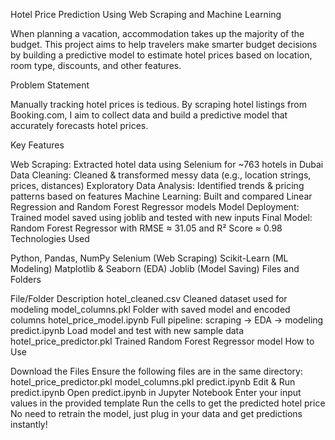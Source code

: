 Hotel Price Prediction Using Web Scraping and Machine Learning

When planning a vacation, accommodation takes up the majority of the budget. This project aims to help travelers make smarter budget decisions by building a predictive model to estimate hotel prices based on location, room type, discounts, and other features.

Problem Statement

Manually tracking hotel prices is tedious. By scraping hotel listings from Booking.com, I aim to collect data and build a predictive model that accurately forecasts hotel prices.

Key Features

Web Scraping: Extracted hotel data using Selenium for ~763 hotels in Dubai
Data Cleaning: Cleaned & transformed messy data (e.g., location strings, prices, distances)
Exploratory Data Analysis: Identified trends & pricing patterns based on features
Machine Learning: Built and compared Linear Regression and Random Forest Regressor models
Model Deployment: Trained model saved using joblib and tested with new inputs
Final Model: Random Forest Regressor with RMSE ≈ 31.05 and R² Score ≈ 0.98
Technologies Used

Python, Pandas, NumPy
Selenium (Web Scraping)
Scikit-Learn (ML Modeling)
Matplotlib & Seaborn (EDA)
Joblib (Model Saving)
Files and Folders

File/Folder	Description
hotel_cleaned.csv	Cleaned dataset used for modeling
model_columns.pkl	Folder with saved model and encoded columns
hotel_price_model.ipynb	Full pipeline: scraping → EDA → modeling
predict.ipynb	Load model and test with new sample data
hotel_price_predictor.pkl	Trained Random Forest Regressor model
How to Use

Download the Files
Ensure the following files are in the same directory:
hotel_price_predictor.pkl
model_columns.pkl
predict.ipynb
Edit & Run predict.ipynb
Open predict.ipynb in Jupyter Notebook
Enter your input values in the provided template
Run the cells to get the predicted hotel price
No need to retrain the model, just plug in your data and get predictions instantly!
